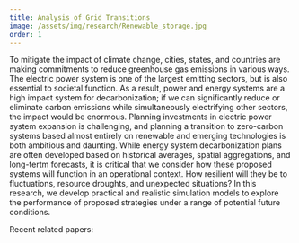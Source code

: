```yaml
---
title: Analysis of Grid Transitions
image: /assets/img/research/Renewable_storage.jpg
order: 1
---
```


To mitigate the impact of climate change, cities, states, and countries are making commitments to reduce greenhouse gas emissions in various ways. The electric power system is one of the largest emitting sectors, but is also essential to societal function. As a result, power and energy systems are a high impact system for decarbonization; if we can significantly reduce or eliminate carbon emissions while simultaneously electrifying other sectors, the impact would be enormous. Planning investments in electric power system expansion is challenging, and planning a transition to zero-carbon systems based almost entirely on renewable and emerging technologies is both ambitious and daunting. While energy system decarbonization plans are often developed based on historical averages, spatial aggregations, and long-tertm forecasts, it is critical that we consider how these proposed systems will function in an operational context. How resilient will they be to fluctuations, resource droughts, and unexpected situations? In this research, we develop practical and realistic simulation models to explore the performance of proposed strategies under a range of potential future conditions. 

Recent related papers:

